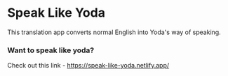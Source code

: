 # Speak Like Yoda
 This translation app converts normal English into Yoda's way of speaking.
 
 ### Want to speak like yoda? 
 Check out this link - https://speak-like-yoda.netlify.app/
